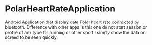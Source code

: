 PolarHeartRateApplication
=========================

Android Application that display data Polar heart rate connected by bluetooth.
Difference with other apps is this one do not start session or profile of any type for running or other sport
I simply show the data on screed to be seen quickly
